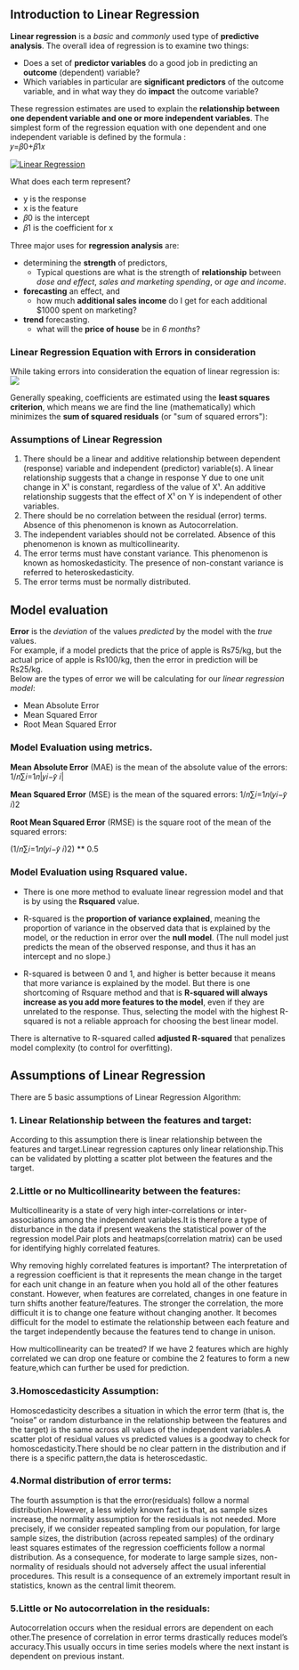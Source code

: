 ## Introduction to Linear Regression

__Linear regression__ is a _basic_ and _commonly_ used type of __predictive analysis__.  The overall idea of regression is to examine two things: 
- Does a set of __predictor variables__ do a good job in predicting an __outcome__ (dependent) variable?  
- Which variables in particular are __significant predictors__ of the outcome variable, and in what way they do __impact__ the outcome variable?  

These regression estimates are used to explain the __relationship between one dependent variable and one or more independent variables__.  The simplest form of the regression equation with one dependent and one independent variable is defined by the formula :<br/>
𝑦=𝛽0+𝛽1𝑥

[![Linear Regression](http://www.sthda.com/english/sthda-upload/images/machine-learning-essentials/linear-regression.png "Linear Regression")](http://www.sthda.com/english/sthda-upload/images/machine-learning-essentials/linear-regression.png "Linear Regression")

What does each term represent?
- y is the response
- x is the feature
- 𝛽0 is the intercept
- 𝛽1 is the coefficient for x


Three major uses for __regression analysis__ are: 
- determining the __strength__ of predictors,
    - Typical questions are what is the strength of __relationship__ between _dose and effect_, _sales and marketing spending_, or _age and income_.
- __forecasting__ an effect, and
    - how much __additional sales income__ do I get for each additional $1000 spent on marketing?
- __trend__ forecasting.
    - what will the __price of house__ be in _6 months_?

### Linear Regression Equation with Errors in consideration
While taking errors into consideration the equation of linear regression is: 
[![](https://miro.medium.com/max/875/1*k2bLmeYIG7z7dCyxADedhQ.png)](https://miro.medium.com/max/875/1*k2bLmeYIG7z7dCyxADedhQ.png)

Generally speaking, coefficients are estimated using the **least squares criterion**, which means we are find the line (mathematically) which minimizes the **sum of squared residuals** (or "sum of squared errors"):

### Assumptions of Linear Regression

1. There should be a linear and additive relationship between dependent (response) variable and independent (predictor) variable(s). A linear relationship suggests that a change in response Y due to one unit change in X¹ is constant, regardless of the value of X¹. An additive relationship suggests that the effect of X¹ on Y is independent of other variables.
2. There should be no correlation between the residual (error) terms. Absence of this phenomenon is known as Autocorrelation.
3. The independent variables should not be correlated. Absence of this phenomenon is known as multicollinearity.
4. The error terms must have constant variance. This phenomenon is known as homoskedasticity. The presence of non-constant variance is referred to heteroskedasticity.
5. The error terms must be normally distributed.


## Model evaluation 

__Error__ is the _deviation_ of the values _predicted_ by the model with the _true_ values.<br/>
For example, if a model predicts that the price of apple is Rs75/kg, but the actual price of apple is Rs100/kg, then the error in prediction will be Rs25/kg.<br/>
Below are the types of error we will be calculating for our _linear regression model_:
- Mean Absolute Error
- Mean Squared Error
- Root Mean Squared Error

### Model Evaluation using __metrics.__
__Mean Absolute Error__ (MAE) is the mean of the absolute value of the errors:
1/𝑛∑𝑖=1𝑛|𝑦𝑖−𝑦̂ 𝑖|

__Mean Squared Error__ (MSE) is the mean of the squared errors:
1/𝑛∑𝑖=1𝑛(𝑦𝑖−𝑦̂ 𝑖)2

__Root Mean Squared Error__ (RMSE) is the square root of the mean of the squared errors:

(1/𝑛∑𝑖=1𝑛(𝑦𝑖−𝑦̂ 𝑖)2) ** 0.5

### Model Evaluation using Rsquared value.

- There is one more method to evaluate linear regression model and that is by using the __Rsquared__ value.<br/>
- R-squared is the **proportion of variance explained**, meaning the proportion of variance in the observed data that is explained by the model, or the reduction in error over the **null model**. (The null model just predicts the mean of the observed response, and thus it has an intercept and no slope.)

- R-squared is between 0 and 1, and higher is better because it means that more variance is explained by the model. But there is one shortcoming of Rsquare method and that is **R-squared will always increase as you add more features to the model**, even if they are unrelated to the response. Thus, selecting the model with the highest R-squared is not a reliable approach for choosing the best linear model.

There is alternative to R-squared called **adjusted R-squared** that penalizes model complexity (to control for overfitting).


## Assumptions of Linear Regression
There are 5 basic assumptions of Linear Regression Algorithm:

### 1. Linear Relationship between the features and target:

According to this assumption there is linear relationship between the features and target.Linear regression captures only linear relationship.This can be validated by plotting a scatter plot between the features and the target.

### 2.Little or no Multicollinearity between the features:

Multicollinearity is a state of very high inter-correlations or inter-associations among the independent variables.It is therefore a type of disturbance in the data if present weakens the statistical power of the regression model.Pair plots and heatmaps(correlation matrix) can be used for identifying highly correlated features.

Why removing highly correlated features is important?
The interpretation of a regression coefficient is that it represents the mean change in the target for each unit change in an feature when you hold all of the other features constant. However, when features are correlated, changes in one feature in turn shifts another feature/features. The stronger the correlation, the more difficult it is to change one feature without changing another. It becomes difficult for the model to estimate the relationship between each feature and the target independently because the features tend to change in unison.

How multicollinearity can be treated?
If we have 2 features which are highly correlated we can drop one feature or combine the 2 features to form a new feature,which can further be used for prediction.

### 3.Homoscedasticity Assumption:

Homoscedasticity describes a situation in which the error term (that is, the “noise” or random disturbance in the relationship between the features and the target) is the same across all values of the independent variables.A scatter plot of residual values vs predicted values is a goodway to check for homoscedasticity.There should be no clear pattern in the distribution and if there is a specific pattern,the data is heteroscedastic.

### 4.Normal distribution of error terms:

The fourth assumption is that the error(residuals) follow a normal distribution.However, a less widely known fact is that, as sample sizes increase, the normality assumption for the residuals is not needed. More precisely, if we consider repeated sampling from our population, for large sample sizes, the distribution (across repeated samples) of the ordinary least squares estimates of the regression coefficients follow a normal distribution. As a consequence, for moderate to large sample sizes, non-normality of residuals should not adversely affect the usual inferential procedures. This result is a consequence of an extremely important result in statistics, known as the central limit theorem.

### 5.Little or No autocorrelation in the residuals:

Autocorrelation occurs when the residual errors are dependent on each other.The presence of correlation in error terms drastically reduces model’s accuracy.This usually occurs in time series models where the next instant is dependent on previous instant.

